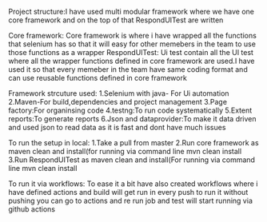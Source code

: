 Project structure:I have used multi modular framework where we have one core framework and on the top of that RespondUITest are written

Core framework: Core framework is where i have wrapped all the functions that selenium has so that it will easy for other memebers in the team to use those functions as a wrapper RespondUITest: Ui test contain all the UI test where all the wrapper functions defined in core framework are used.I have used it so that every memeber in the team have same coding format and can use reusable functions defined in core framework

Framework strcuture used: 1.Selenium with java- For Ui automation 2.Maven-For build,dependencies and project management 3.Page factory:For organinsing code 4.testng:To run code systematically 5.Extent reports:To generate reports 6.Json and dataprovider:To make it data driven and used json to read data as it is fast and dont have much issues

To run the setup in local: 1.Take a pull from master 2.Run core framework as maven clean and install(for running via command line mvn clean install 3.Run RespondUITest as maven clean and install(For running via command line mvn clean install

To run it via workflows: To ease it a bit have also created workflows where i have defined actions and build will get run in every push to run it without pushing you can go to actions and re run job and test will start running via github actions
